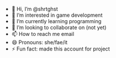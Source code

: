 - 👋 Hi, I’m @shrtghst
- 👀 I’m interested in game development
- 🌱 I’m currently learning programming
- 💞️ I’m looking to collaborate on (not yet)
- 📫 How to reach me email
- 😄 Pronouns: she/fae/it
- ⚡ Fun fact: made this account for project

<!---
shrtghst/shrtghst is a ✨ special ✨ repository because its `README.md` (this file) appears on your GitHub profile.
You can click the Preview link to take a look at your changes.
--->
